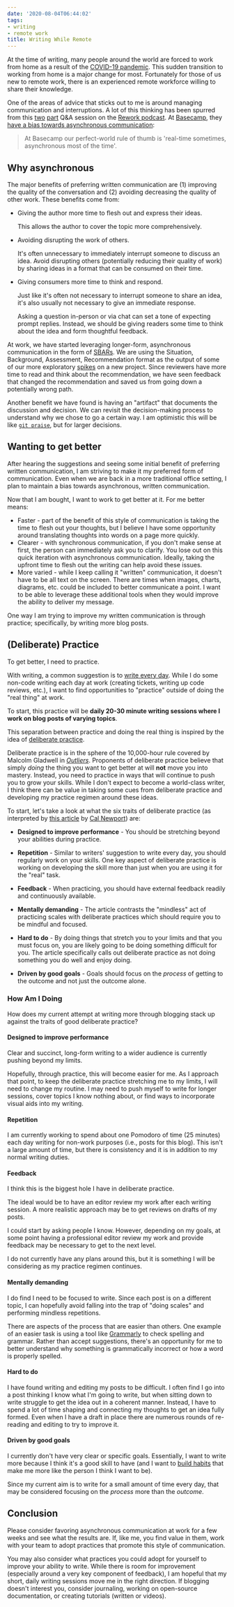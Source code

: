 ```yaml
---
date: '2020-08-04T06:44:02'
tags:
- writing
- remote work
title: Writing While Remote
---
```


At the time of writing, many people around the world are forced to work from home as a result of the [COVID-19 pandemic](https://en.wikipedia.org/wiki/COVID-19_pandemic). This sudden transition to working from home is a major change for most. Fortunately for those of us new to remote work, there is an experienced remote workforce willing to share their knowledge.

One of the areas of advice that sticks out to me is around managing communication and interruptions. A lot of this thinking has been spurred from this [two](https://rework.fm/remote-work-q-a-1/) [part](https://rework.fm/remote-work-q-a-2/) Q&A session on the [Rework podcast](https://rework.fm/). At [Basecamp](https://basecamp.com/), they [have a bias towards asynchronous communication](https://m.signalvnoise.com/is-group-chat-making-you-sweat/):

> At Basecamp our perfect-world rule of thumb is 'real-time sometimes, asynchronous most of the time'.

## Why asynchronous

The major benefits of preferring written communication are (1) improving the quality of the conversation and (2) avoiding decreasing the quality of other work. These benefits come from:

* Giving the author more time to flesh out and express their ideas.

  This allows the author to cover the topic more comprehensively.

* Avoiding disrupting the work of others.

  It's often unnecessary to immediately interrupt someone to discuss an idea. Avoid disrupting others (potentially reducing their quality of work) by sharing ideas in a format that can be consumed on their time.

* Giving consumers more time to think and respond.

  Just like it's often not necessary to interrupt someone to share an idea, it's also usually not necessary to give an immediate response.

  Asking a question in-person or via chat can set a tone of expecting prompt replies. Instead, we should be giving readers some time to think about the idea and form thoughtful feedback.

At work, we have started leveraging longer-form, asynchronous communication in the form of [SBARs](https://en.wikipedia.org/wiki/SBAR). We are using the Situation, Background, Assessment, Recommendation format as the output of some of our more exploratory [spikes](http://www.extremeprogramming.org/rules/spike.html) on a new project. Since reviewers have more time to read and think about the recommendation, we have seen feedback that changed the recommendation and saved us from going down a potentially wrong path.

Another benefit we have found is having an "artifact" that documents the discussion and decision. We can revisit the decision-making process to understand why we chose to go a certain way. I am optimistic this will be like [`git praise`](https://github.com/ansman/git-praise), but for larger decisions.

## Wanting to get better

After hearing the suggestions and seeing some initial benefit of preferring written communication, I am striving to make it my preferred form of communication. Even when we are back in a more traditional office setting, I plan to maintain a bias towards asynchronous, written communication.

Now that I am bought, I want to work to get better at it. For me better means:

* Faster - part of the benefit of this style of communication is taking the time to flesh out your thoughts, but I believe I have some opportunity around translating thoughts into words on a page more quickly.
* Clearer - with synchronous communication, if you don't make sense at first, the person can immediately ask you to clarify. You lose out on this quick iteration with asynchronous communication. Ideally, taking the upfront time to flesh out the writing can help avoid these issues.
* More varied - while I keep calling it "written" communication, it doesn't have to be all text on the screen. There are times when images, charts, diagrams, etc. could be included to better communicate a point. I want to be able to leverage these additional tools when they would improve the ability to deliver my message.

One way I am trying to improve my written communication is through practice; specifically, by writing more blog posts.

## (Deliberate) Practice

To get better, I need to practice.

With writing, a common suggestion is to [write every day](https://medium.com/the-mission/the-daily-routine-of-20-famous-writers-and-how-you-can-use-them-to-succeed-1603f52fbb77#:~:text=Stephen%20King%20writes%206%20pages,it's%20just%20another%20day's%20work.). While I do some non-code writing each day at work (creating tickets, writing up code reviews, etc.), I want to find opportunities to "practice" outside of doing the "real thing" at work.

To start, this practice will be **daily 20-30 minute writing sessions where I work on blog posts of varying topics**.

This separation between practice and doing the real thing is inspired by the idea of [deliberate practice](https://www.calnewport.com/blog/2010/01/06/the-grandmaster-in-the-corner-office-what-the-study-of-chess-experts-teaches-us-about-building-a-remarkable-life/).

Deliberate practice is in the sphere of the 10,000-hour rule covered by Malcolm Gladwell in [_Outliers_](https://en.wikipedia.org/wiki/Outliers_\(book\)). Proponents of deliberate practice believe that simply _doing_ the thing you want to get better at will **not** move you into mastery. Instead, you need to practice in ways that will continue to push you to grow your skills. While I don't expect to become a world-class writer, I think there can be value in taking some cues from deliberate practice and developing my practice regimen around these ideas.

To start, let's take a look at what the six traits of deliberate practice (as interpreted by [this article]((https://www.calnewport.com/blog/2010/01/06/the-grandmaster-in-the-corner-office-what-the-study-of-chess-experts-teaches-us-about-building-a-remarkable-life/)) by [Cal Newport](https://www.calnewport.com/about/)) are:

* **Designed to improve performance** - You should be stretching beyond your abilities during practice.

* **Repetition** - Similar to writers' suggestion to write every day, you should regularly work on your skills. One key aspect of deliberate practice is working on developing the skill more than just when you are using it for the "real" task.

* **Feedback** - When practicing, you should have external feedback readily and continuously available.

* **Mentally demanding** - The article contrasts the "mindless" act of practicing scales with deliberate practices which should require you to be mindful and focused.

* **Hard to do** - By doing things that stretch you to your limits and that you must focus on, you are likely going to be doing something difficult for you. The article specifically calls out deliberate practice as not doing something you do well and enjoy doing.

* **Driven by good goals** - Goals should focus on the _process_ of getting to the outcome and not just the outcome alone.

### How Am I Doing

How does my current attempt at writing more through blogging stack up against the traits of good deliberate practice?

#### Designed to improve performance

Clear and succinct, long-form writing to a wider audience is currently pushing beyond my limits.

Hopefully, through practice, this will become easier for me. As I approach that point, to keep the deliberate practice stretching me to my limits, I will need to change my routine. I may need to push myself to write for longer sessions, cover topics I know nothing about, or find ways to incorporate visual aids into my writing.

#### Repetition

I am currently working to spend about one Pomodoro of time (25 minutes) each day writing for non-work purposes (i.e., posts for this blog). This isn't a large amount of time, but there is consistency and it is in addition to my normal writing duties.

#### Feedback

I think this is the biggest hole I have in deliberate practice.

The ideal would be to have an editor review my work after each writing session. A more realistic approach may be to get reviews on drafts of my posts.

I could start by asking people I know. However, depending on my goals, at some point having a professional editor review my work and provide feedback may be necessary to get to the next level.

I do not currently have any plans around this, but it is something I will be considering as my practice regimen continues.

#### Mentally demanding

I do find I need to be focused to write. Since each post is on a different topic, I can hopefully avoid falling into the trap of "doing scales" and performing mindless repetitions.

There are aspects of the process that are easier than others. One example of an easier task is using a tool like [Grammarly](https://www.grammarly.com/) to check spelling and grammar. Rather than accept suggestions, there's an opportunity for me to better understand why something is grammatically incorrect or how a word is properly spelled.

#### Hard to do

I have found writing and editing my posts to be difficult. I often find I go into a post thinking I know what I'm going to write, but when sitting down to write struggle to get the idea out in a coherent manner. Instead, I have to spend a lot of time shaping and connecting my thoughts to get an idea fully formed. Even when I have a draft in place there are numerous rounds of re-reading and editing to try to improve it.

#### Driven by good goals

I currently don't have very clear or specific goals. Essentially, I want to write more because I think it's a good skill to have (and I want to [build habits](https://jamesclear.com/identity-based-habits) that make me more like the person I think I want to be).

Since my current aim is to write for a small amount of time every day, that may be considered focusing on the _process_ more than the _outcome_.

## Conclusion

Please consider favoring asynchronous communication at work for a few weeks and see what the results are. If, like me, you find value in them, work with your team to adopt practices that promote this style of communication.

You may also consider what practices you could adopt for yourself to improve your ability to write. While there is room for improvement (especially around a very key component of feedback), I am hopeful that my short, daily writing sessions move me in the right direction. If blogging doesn't interest you, consider journaling, working on open-source documentation, or creating tutorials (written or videos).
